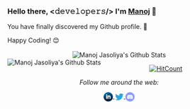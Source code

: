 ### Hello there, <𝚍𝚎𝚟𝚎𝚕𝚘𝚙𝚎𝚛𝚜/> I'm [Manoj](https://manojjasoliya.tech) 👋

<div align="center" width="50">

</div>

You have finally discovered my Github profile. 👋 <br>

Happy Coding! 😊

<div align="center">

<img align="center" src="https://github-readme-stats.vercel.app/api?username=Manojj999&show_icons=true&theme=tokyonight&hide_border=true" alt="Manoj Jasoliya's Github Stats">
<br/>
<img align="left" src="https://github-readme-stats.vercel.app/api/top-langs/?username=Manojj999&layout=default&show_icons=true&theme=tokyonight" alt="Manoj Jasoliya's Github Stats">

[![HitCount](http://hits.dwyl.com/Manojj999/Manojj999.svg)](http://hits.dwyl.com/Manojj999/Manojj999)

<i>Follow me around the web:</i><br>

<a href="https://www.linkedin.com/in/manoj-jasoliya/" target="_blank">
  <img align="center" alt="Manoj's LinkedIn" width="21px" src="https://raw.githubusercontent.com/Manojj999/Manojj999/master/assets/linkedin.svg" />
</a>

<a href="https://twitter.com/manoj_jasoliya" target="_blank">
  <img align="center" alt="Manoj | Twitter" width="21px" src="https://raw.githubusercontent.com/Manojj999/Manojj999/master/assets/twitter.svg" />
</a>
<a href="https://discord.gg/36JKfp7" target="_blank">
  <img align="center" alt="Manoj's Discord" width="21px" src="https://raw.githubusercontent.com/Manojj999/Manojj999/master/assets/discord-round.svg" />
</a>

</div>
